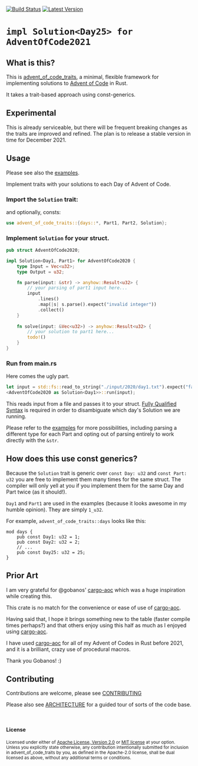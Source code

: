 [![Build Status][github-actions-badge]][github-actions] [![Latest Version][crates-io-badge]][crates-io]

# `impl Solution<Day25> for AdventOfCode2021`

## What is this?

This is [advent_of_code_traits][github], a minimal, flexible framework for implementing solutions to [Advent of Code] in Rust.

It takes a trait-based approach using const-generics.

## Experimental

This is already serviceable, but there will be frequent breaking changes as the traits are improved and refined.
The plan is to release a stable version in time for December 2021.


## Usage

Please see also the [examples](./examples/).

Implement traits with your solutions to each Day of Advent of Code.

### Import the `Solution` trait:

and optionally, consts:
```rust
use advent_of_code_traits::{days::*, Part1, Part2, Solution};
```

### Implement `Solution` for your struct.

```rust
pub struct AdventOfCode2020;

impl Solution<Day1, Part1> for AdventOfCode2020 {
    type Input = Vec<u32>;
    type Output = u32;

    fn parse(input: &str) -> anyhow::Result<u32> {
        // your parsing of part1 input here...
        input
            .lines()
            .map(|s| s.parse().expect("invalid integer"))
            .collect()
    }
    
    fn solve(input: &Vec<u32>) -> anyhow::Result<u32> {
        // your solution to part1 here...
        todo!()
    }
}
```

### Run from main.rs

Here comes the ugly part.
```rust
let input = std::fs::read_to_string("./input/2020/day1.txt").expect("failed to read input");
<AdventOfCode2020 as Solution<Day1>>::run(input);
```
This reads input from a file and passes it to your struct.
[Fully Qualified Syntax]
is required in order to disambiguate which day's Solution we are running.

Please refer to the [examples](./examples/) for more possibilities,
including parsing a different type for each Part and opting out of parsing entirely to work directly with the `&str`.

## How does this use const generics?

Because the `Solution` trait is generic over `const Day: u32` and `const Part: u32` you are free to implement them many times for the same struct.
The compiler will only yell at you if you implement them for the same Day and Part twice (as it should!).

`Day1` and `Part1` are used in the examples (because it looks awesome in my humble opinion). They are simply `1_u32`.

For example, `advent_of_code_traits::days` looks like this:

```
mod days {
    pub const Day1: u32 = 1;
    pub const Day2: u32 = 2;
    // ...
    pub const Day25: u32 = 25;
}
```

## Prior Art

I am very grateful for @gobanos' [cargo-aoc] which was a huge inspiration while creating this.

This crate is no match for the convenience or ease of use of [cargo-aoc].

Having said that, I hope it brings something new to the table (faster compile times perhaps?) and that others enjoy using this half as much as I enjoyed using [cargo-aoc].

I have used [cargo-aoc] for all of my Advent of Codes in Rust before 2021, and it is a brilliant, crazy use of procedural macros.

Thank you Gobanos! :)

## Contributing

Contributions are welcome, please see [CONTRIBUTING](./CONTRIBUTING.md)

Please also see [ARCHITECTURE](./ARCHITECTURE.md) for a guided tour of sorts of the code base.

<br>

#### License

<sup>
Licensed under either of <a href="LICENSE-APACHE">Apache License, Version
2.0</a> or <a href="LICENSE-MIT">MIT license</a> at your option.
</sup>

<br>

<sub>
Unless you explicitly state otherwise, any contribution intentionally submitted
for inclusion in advent_of_code_traits by you, as defined in the Apache-2.0 license, shall be
dual licensed as above, without any additional terms or conditions.
</sub>

[crates-io]: https://crates.io/crates/advent_of_code_traits
[crates-io-badge]: https://img.shields.io/crates/v/advent_of_code_traits

[github]: https://github.com/drmason13/advent_of_code_traits
[github-actions]: https://github.com/drmason13/advent_of_code_traits/actions
[github-actions-badge]: https://github.com/drmason13/advent_of_code_traits/actions/workflows/github-actions.yml/badge.svg

[Advent of Code]: https://adventofcode.com
[Fully Qualified Syntax]: https://doc.rust-lang.org/book/ch19-03-advanced-traits.html#fully-qualified-syntax-for-disambiguation-calling-methods-with-the-same-name
[cargo-aoc]: https://github.com/gobanos/cargo-aoc
